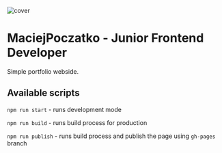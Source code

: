 ![cover](https://maciejpoczatko.github.io/mp-og.png)

# MaciejPoczatko - Junior Frontend Developer

Simple portfolio webside.


## Available scripts

`npm run start` - runs development mode

`npm run build` - runs build process for production

`npm run publish` - runs build process and publish the page using `gh-pages` branch

